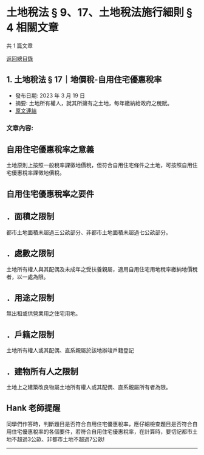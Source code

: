 # 土地稅法 § 9、17、土地稅法施行細則 § 4 相關文章

共 1 篇文章

[返回總目錄](00_總目錄.md)

## 1. 土地稅法 § 17｜地價稅-自用住宅優惠稅率

- 發布日期: 2023 年 3 月 19 日
- 摘要: 土地所有權人，就其所擁有之土地，每年繳納給政府之稅賦。
- [原文連結](https://www.jasper-realestate.com/%e5%9c%9f%e5%9c%b0%e7%a8%85%e6%b3%95-17_%e5%9c%b0%e5%83%b9%e7%a8%85_%e8%87%aa%e7%94%a8%e4%bd%8f%e5%ae%85%e5%84%aa%e6%83%a0%e7%a8%85%e7%8e%87/)

### 文章內容:

## 自用住宅優惠稅率之意義

土地原則上按照一般稅率課徵地價稅，但符合自用住宅條件之土地，可按照自用住宅優惠稅率課徵地價稅。

## 自用住宅優惠稅率之要件

## ．面積之限制

都市土地面積未超過三公畝部分、非都市土地面積未超過七公畝部分。

## ．處數之限制

土地所有權人與其配偶及未成年之受扶養親屬，適用自用住宅用地稅率繳納地價稅者，以一處為限。

## ．用途之限制

無出租或供營業用之住宅用地。

## ．戶籍之限制

土地所有權人或其配偶、直系親屬於該地辦竣戶籍登記

## ．建物所有人之限制

土地上之建築改良物屬土地所有權人或其配偶、直系親屬所有者為限。

## Hank 老師提醒

同學們作答時，判斷題目是否符合自用住宅優惠稅率，應仔細檢查題目是否符合自用住宅優惠稅率的各個要件，若符合自用住宅優惠稅率，在計算時，要切記都市土地不超過3公畝、非都市土地不超過7公畝!

---

